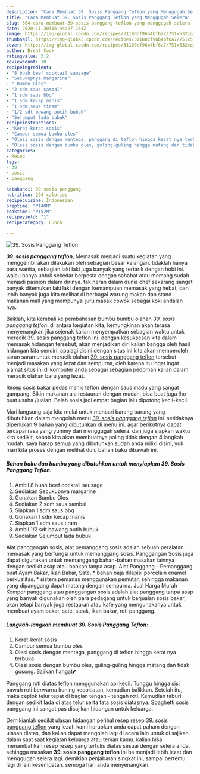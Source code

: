 ```yaml
---
description: "Cara Membuat 39. Sosis Panggang Teflon yang Menggugah Selera"
title: "Cara Membuat 39. Sosis Panggang Teflon yang Menggugah Selera"
slug: 364-cara-membuat-39-sosis-panggang-teflon-yang-menggugah-selera
date: 2020-11-30T16:44:27.164Z
image: https://img-global.cpcdn.com/recipes/31180cf96b4bf6a7/751x532cq70/39-sosis-panggang-teflon-foto-resep-utama.jpg
thumbnail: https://img-global.cpcdn.com/recipes/31180cf96b4bf6a7/751x532cq70/39-sosis-panggang-teflon-foto-resep-utama.jpg
cover: https://img-global.cpcdn.com/recipes/31180cf96b4bf6a7/751x532cq70/39-sosis-panggang-teflon-foto-resep-utama.jpg
author: Brent Cook
ratingvalue: 3.2
reviewcount: 10
recipeingredient:
- "8 buah beef cocktail sausage"
- "Secukupnya margarine"
- " Bumbu Oles"
- "2 sdm saus sambal"
- "1 sdm saus bbq"
- "1 sdm kecap manis"
- "1 sdm saus tiram"
- "1/2 sdt bawang putih bubuk"
- "Sejumput lada bubuk"
recipeinstructions:
- "Kerat-kerat sosis"
- "Campur semua bumbu oles"
- "Olesi sosis dengan mentega, panggang di teflon hingga kerat nya terbuka"
- "Olesi sosis dengan bumbu oles, guling-guling hingga matang dan tidak gosong. Sajikan hangat💕"
categories:
- Resep
tags:
- 39
- sosis
- panggang

katakunci: 39 sosis panggang 
nutrition: 294 calories
recipecuisine: Indonesian
preptime: "PT40M"
cooktime: "PT52M"
recipeyield: "1"
recipecategory: Lunch

---
```



![39. Sosis Panggang Teflon](https://img-global.cpcdn.com/recipes/31180cf96b4bf6a7/751x532cq70/39-sosis-panggang-teflon-foto-resep-utama.jpg)

<b><i>39. sosis panggang teflon</i></b>, Memasak menjadi suatu kegiatan yang menggembirakan dilakukan oleh sebagian besar kalangan. tidaklah hanya para wanita, sebagian laki laki juga banyak yang tertarik dengan hobi ini. walau hanya untuk sekedar berpesta dengan sahabat atau memang sudah menjadi passion dalam dirinya. tak heran dalam dunia chef sekarang sangat banyak ditemukan laki laki dengan kemampuan memasak yang hebat, dan lebih banyak juga kita melihat di berbagai warung makan dan stand makanan mall yang mempunyai juru masak cowok sebagai koki andalan nya.

Baiklah, kita kembali ke pembahasan bumbu bumbu olahan <i>39. sosis panggang teflon</i>. di antara kegiatan kita, kemungkinan akan terasa menyenangkan jika sejenak kalian menyempatkan sebagian waktu untuk meracik 39. sosis panggang teflon ini. dengan kesuksesan kita dalam memasak hidangan tersebut, akan menjadikan diri kalian bangga oleh hasil hidangan kita sendiri. apalagi disini dengan situs ini kita akan memperoleh saran saran untuk meracik olahan <u>39. sosis panggang teflon</u> tersebut menjadi masakan yang lezat dan sempurna, oleh karena itu ingat ingat alamat situs ini di komputer anda sebagai sebagian pedoman kalian dalam meracik olahan baru yang lezat.

Resep sosis bakar pedas manis teflon dengan saus madu yang sangat gampang. Bikin makanan ala restauran dengan mudah, bisa buat juga lho buat usaha /jualan. Belah sosis jadi empat bagian lalu dipotong kecil-kecil.


Mari langsung saja kita mulai untuk mencari barang barang yang dibutuhkan dalam mengolah menu <u><i>39. sosis panggang teflon</i></u> ini. setidaknya diperlukan <b>9</b> bahan yang dibutuhkan di menu ini. agar berikutnya dapat tercapai rasa yang yummy dan menggugah selera. dan juga siapkan waktu kita sedikit, sebab kita akan membuatnya paling tidak dengan <b>4</b> langkah mudah. saya harap semua yang dibutuhkan sudah anda miliki disini, yuk mari kita proses dengan melihat dulu bahan baku dibawah ini.

<!--inarticleads1-->

##### Bahan baku dan bumbu yang dibutuhkan untuk menyiapkan 39. Sosis Panggang Teflon:

1. Ambil 8 buah beef cocktail sausage
1. Sediakan Secukupnya margarine
1. Gunakan  Bumbu Oles
1. Sediakan 2 sdm saus sambal
1. Siapkan 1 sdm saus bbq
1. Gunakan 1 sdm kecap manis
1. Siapkan 1 sdm saus tiram
1. Ambil 1/2 sdt bawang putih bubuk
1. Sediakan Sejumput lada bubuk


Alat panggangan sosis, alat pemanggang sosis adalah sebuah peralatan memasak yang berfungsi untuk memanggang sosis. Panggangan Sosis juga dapat digunakan untuk memanggang bahan-bahan masakan lainnya dengan sedikit asap atau bahkan tanpa asap. Alat Panggang - Pemanggang buat Ayam Bakar, Ikan Bakar, Sate. * bahan baja dilapisi porcelain enamel berkualitas. * sistem pemanas menggunakan pemutar, sehingga makanan yang dipanggang dapat matang dengan sempurna. Jual Harga Murah Kompor panggang atau panggangan sosis adalah alat panggang tanpa asap yang banyak digunakan oleh para pedagang untuk berjualan sosis bakar, akan tetapi banyak juga restauran atau kafe yang mengunakanya untuk membuat ayam bakar, sate, steak, ikan bakar, roti panggang. 

<!--inarticleads2-->

##### Langkah-langkah membuat 39. Sosis Panggang Teflon:

1. Kerat-kerat sosis
1. Campur semua bumbu oles
1. Olesi sosis dengan mentega, panggang di teflon hingga kerat nya terbuka
1. Olesi sosis dengan bumbu oles, guling-guling hingga matang dan tidak gosong. Sajikan hangat💕


Panggang roti diatas teflon menggunakan api kecil. Tunggu hingga sisi bawah roti berwarna kuning kecoklatan, kemudian balikkan. Setelah itu, maka ceplok telur tepat di bagian tengah - tengah roti. Kemudian taburi dengan sedikit lada di atas telur serta tata sosis diatasnya. Spaghetti sosis panggang ini sangat pas disajikan hidangan untuk keluarga. 

Demikianlah sedikit ulasan hidangan perihal resep resep <u>39. sosis panggang teflon</u> yang lezat. kami harapkan anda dapat paham dengan ulasan diatas, dan kalian dapat mengolah lagi di acara lain untuk di sajikan dalam saat saat kegiatan keluarga atau teman kamu. kalian bisa menambahkan resep resep yang tertulis diatas sesuai dengan selera anda, sehingga masakan <b>39. sosis panggang teflon</b> ini bs menjadi lebih lezat dan menggugah selera lagi. demikian penjabaran singkat ini, sampai bertemu lagi di lain kesempatan. semoga hari anda menyenangkan.
